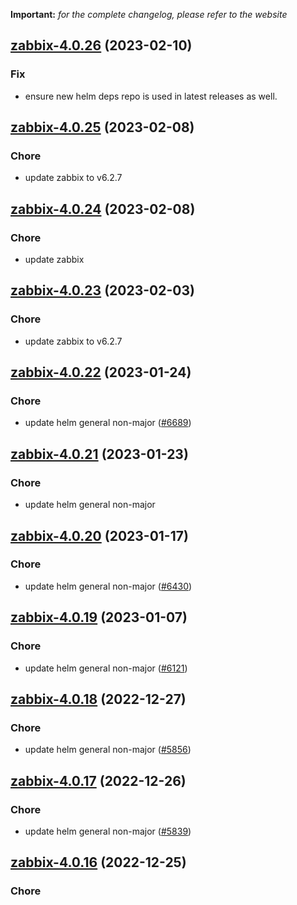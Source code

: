 **Important:**
*for the complete changelog, please refer to the website*




## [zabbix-4.0.26](https://github.com/truecharts/charts/compare/zabbix-4.0.25...zabbix-4.0.26) (2023-02-10)

### Fix

- ensure new helm deps repo is used in latest releases as well.
  
  


## [zabbix-4.0.25](https://github.com/truecharts/charts/compare/zabbix-4.0.24...zabbix-4.0.25) (2023-02-08)

### Chore

- update zabbix to v6.2.7
  
  


## [zabbix-4.0.24](https://github.com/truecharts/charts/compare/zabbix-4.0.23...zabbix-4.0.24) (2023-02-08)

### Chore

- update zabbix
  
  


## [zabbix-4.0.23](https://github.com/truecharts/charts/compare/zabbix-4.0.22...zabbix-4.0.23) (2023-02-03)

### Chore

- update zabbix to v6.2.7
  
  


## [zabbix-4.0.22](https://github.com/truecharts/charts/compare/zabbix-4.0.21...zabbix-4.0.22) (2023-01-24)

### Chore

- update helm general non-major ([#6689](https://github.com/truecharts/charts/issues/6689))
  
  


## [zabbix-4.0.21](https://github.com/truecharts/charts/compare/zabbix-4.0.20...zabbix-4.0.21) (2023-01-23)

### Chore

- update helm general non-major
  
  


## [zabbix-4.0.20](https://github.com/truecharts/charts/compare/zabbix-4.0.19...zabbix-4.0.20) (2023-01-17)

### Chore

- update helm general non-major ([#6430](https://github.com/truecharts/charts/issues/6430))
  
  


## [zabbix-4.0.19](https://github.com/truecharts/charts/compare/zabbix-4.0.18...zabbix-4.0.19) (2023-01-07)

### Chore

- update helm general non-major ([#6121](https://github.com/truecharts/charts/issues/6121))
  
  


## [zabbix-4.0.18](https://github.com/truecharts/charts/compare/zabbix-4.0.17...zabbix-4.0.18) (2022-12-27)

### Chore

- update helm general non-major ([#5856](https://github.com/truecharts/charts/issues/5856))
  
  


## [zabbix-4.0.17](https://github.com/truecharts/charts/compare/zabbix-4.0.16...zabbix-4.0.17) (2022-12-26)

### Chore

- update helm general non-major ([#5839](https://github.com/truecharts/charts/issues/5839))
  
  


## [zabbix-4.0.16](https://github.com/truecharts/charts/compare/zabbix-4.0.15...zabbix-4.0.16) (2022-12-25)

### Chore
